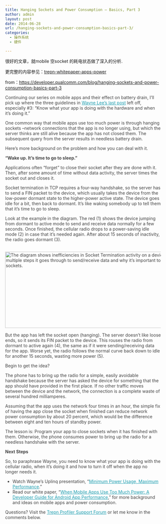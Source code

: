 ```yaml
---
title: Hanging Sockets and Power Consumption – Basics, Part 3
author: admin
layout: post
date: 2014-06-28
url: /hanging-sockets-and-power-consumption-basics-part-3/
categories:
  - 操作系统
  - 硬件

---
```

很好的文章，就mobile 空socket 的耗电状态做了深入的分析.

更完整的内容参见：<a href="http://www.goodmemory.cc/?attachment_id=" rel="attachment wp-att-829">trepn-whitepaper-apps-power</a>

from：<https://developer.qualcomm.com/blog/hanging-sockets-and-power-consumption-basics-part-3>

<p style="color: #424242;">
  Continuing our series on mobile apps and their effect on battery drain, I’ll pick up where the three guidelines in <a style="color: #1c9daf;" href="https://developer.qualcomm.com/blog/mobile-apps-and-power-consumption-basics-part-2">Wayne Lee’s last post</a> left off, especially #3: “Know what your app is doing with the hardware and when it’s doing it.”
</p>

<p style="color: #424242;">
  One common way that mobile apps use too much power is through hanging sockets –network connections that the app is no longer using, but which the server thinks are still alive because the app has not closed them. The subsequent query from the server results in needless battery drain.
</p>

<p style="color: #424242;">
  Here’s more background on the problem and how you can deal with it.
</p>

<strong style="color: #424242;">“Wake up. It’s time to go to sleep.”</strong>

<p style="color: #424242;">
  Applications often “forget” to close their socket after they are done with it. Then, after some amount of time without data activity, the server times the socket out and closes it.
</p>

<p style="color: #424242;">
  Socket termination in TCP requires a four-way handshake, so the server has to send a FIN packet to the device, which usually takes the device from the low-power dormant state to the higher-power active state. The device goes idle for a bit, then back to dormant. It’s like waking somebody up to tell them that it’s time to go to sleep.
</p>

<p style="color: #424242;">
  Look at the example in the diagram. The red (1) shows the device jumping from dormant to active mode to send and receive data normally for a few seconds. Once finished, the cellular radio drops to a power-saving idle mode (2) in case that it’s needed again. After about 15 seconds of inactivity, the radio goes dormant (3).
</p>

<p style="color: #424242;">
      <img src="https://developer.qualcomm.com/sites/default/files/attachments/sockets.png" alt="The diagram shows inefficiencies in Socket Termination activity on a device, the multiple steps it goes through to send/receive data and why it’s important to close sockets." width="550" height="246" />
</p>

<p style="color: #424242;">
  But the app has left the socket open (hanging). The server doesn’t like loose ends, so it sends its FIN packet to the device. This rouses the radio from dormant to active again (4), the same as if it were sending/receiving data for the app. Worse yet, the radio follows the normal curve back down to idle for another 15 seconds, wasting more power (5).
</p>

<p style="color: #424242;">
  Begin to get the idea?
</p>

<p style="color: #424242;">
  The phone has to bring up the radio for a simple, easily avoidable handshake because the server has asked the device for something that the app should have provided in the first place. If no other traffic moves between the device and the network, the connection is a complete waste of several hundred milliamperes.
</p>

<p style="color: #424242;">
  Assuming that the app uses the network four times in an hour, the simple fix of having the app close the socket when finished can reduce network power consumption by about 20 percent, which would be the difference between eight and ten hours of standby power.
</p>

<p style="color: #424242;">
  The lesson is: Program your app to close sockets when it has finished with them. Otherwise, the phone consumes power to bring up the radio for a needless handshake with the server.
</p>

<strong style="color: #424242;">Next Steps</strong>

<p style="color: #424242;">
  So, to paraphrase Wayne, you need to know what your app is doing with the cellular radio, when it’s doing it and how to turn it off when the app no longer needs it.
</p>

<ul style="color: #424242;">
  <li>
    Watch Wayne’s Uplinq presentation, “<a style="color: #1c9daf;" href="https://www.uplinq.com/schedule/minimum-power-usage-maximum-performance-introducing-new-tool-eclipse" target="_blank">Minimum Power Usage, Maximum Performance</a>.”
  </li>
  <li>
    Read our white paper, &#8220;<a style="color: #1c9daf;" href="https://developer.qualcomm.com/download/trepn-whitepaper-power.pdf">When Mobile Apps Use Too Much Power: A Developer Guide for Android App Performance</a>,” for more background and ideas on mobile apps and power consumption.
  </li>
</ul>

<p style="color: #424242;">
  Questions? Visit the <a style="color: #1c9daf;" href="https://developer.qualcomm.com/forums/qdevnet-forums/trepn-profiler">Trepn Profiler Support Forum</a> or let me know in the comments below.
</p>